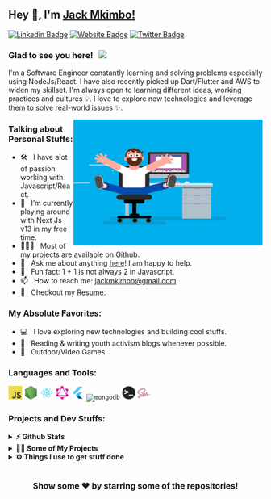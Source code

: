 ## Hey 👋, I'm [Jack Mkimbo!](https://github.com/mkimbo/)

[![Linkedin Badge](https://img.shields.io/badge/-LinkedIn-0e76a8?style=flat-square&logo=Linkedin&logoColor=white)](https://linkedin.com/in/jackmkimbo)
[![Website Badge](https://img.shields.io/badge/Website-3b5998?style=flat-square&logo=google-chrome&logoColor=white)](https://jackmkimbo.netlify.app/)
[![Twitter Badge](https://img.shields.io/badge/-Twitter-00acee?style=flat-square&logo=Twitter&logoColor=white)](https://twitter.com/JackMkimbo)

### Glad to see you here! &nbsp; ![](https://visitor-badge.glitch.me/badge?page_id=mkimbo.mkimbo&style=flat-square&color=0088cc)

I'm a Software Engineer constantly learning and solving problems especially using NodeJs/React. I have also recently picked up Dart/Flutter and AWS to widen my skillset. I'm always open to learning different ideas, working practices and cultures 💡. I love to explore new technologies and leverage them to solve real-world issues ✨.

<img align="right" height="250" width="375" alt="" src="https://raw.githubusercontent.com/mkimbo/mkimbo/master/gifs/coder.gif" />

### Talking about Personal Stuffs:

- 🛠 &nbsp; I have alot of passion working with Javascript/React.
- 🚀 &nbsp; I’m currently playing around with Next Js v13 in my free time.
- 👨🏻‍💻 &nbsp; Most of my projects are available on [Github](https://github.com/mkimbo).
- 💬 &nbsp; Ask me about anything [here](https://github.com/mkimbo/mkimbo/issues/)! I am happy to help.
- 👾 &nbsp; Fun fact: 1 + 1 is not always 2 in Javascript.
- 📫 &nbsp; How to reach me: jackmkimbo@gmail.com.
- 📝 &nbsp; Checkout my [Resume](https://drive.google.com/file/d/1z-XycBr4koLFKBlzP0udqdVSCqKGuLmR/view?usp=sharing).

### My Absolute Favorites:

- 💻 &nbsp; I love exploring new technologies and building cool stuffs.
- 📰 &nbsp; Reading & writing youth activism blogs whenever possible.
- 🍕 &nbsp; Outdoor/Video Games.

### Languages and Tools:

<code><img height="27" src="https://raw.githubusercontent.com/github/explore/80688e429a7d4ef2fca1e82350fe8e3517d3494d/topics/javascript/javascript.png" alt="javascript"></code>
<code><img height="27" src="https://raw.githubusercontent.com/github/explore/80688e429a7d4ef2fca1e82350fe8e3517d3494d/topics/nodejs/nodejs.png" alt="nodejs"></code>
<code><img height="27" src="https://raw.githubusercontent.com/github/explore/80688e429a7d4ef2fca1e82350fe8e3517d3494d/topics/react/react.png" alt="react"></code>
<code><img height="27" src="https://raw.githubusercontent.com/github/explore/80688e429a7d4ef2fca1e82350fe8e3517d3494d/topics/graphql/graphql.png" alt="graphql"></code>
<code><img height="27" src="https://raw.githubusercontent.com/github/explore/80688e429a7d4ef2fca1e82350fe8e3517d3494d/topics/flutter/flutter.png" alt="flutter"></code>
<code><img height="27" src="https://encrypted-tbn0.gstatic.com/images?q=tbn%3AANd9GcSTTzPAw-55ssm1Im594xYZ9eRQu2JylrkYLg&usqp=CAU" alt="mongodb"></code>
<code><img height="27" src="https://raw.githubusercontent.com/github/explore/80688e429a7d4ef2fca1e82350fe8e3517d3494d/topics/terminal/terminal.png" alt="terminal"></code>
<code><img height="25" src="https://raw.githubusercontent.com/github/explore/80688e429a7d4ef2fca1e82350fe8e3517d3494d/topics/sass/sass.png" alt="sass"></code>

### Projects and Dev Stuffs:

<details>	
  <summary><b>⚡ Github Stats</b></summary>

<img height="180em" src="https://github-readme-stats.vercel.app/api?username=mkimbo&show_icons=true&hide_border=true" />
<img height="180em" src="https://github-readme-stats.vercel.app/api/top-langs/?username=mkimbo&exclude_repo=KNN-Image-Classification&show_icons=true&hide_border=true&layout=compact&langs_count=8"/>
</details>

<details>
  <summary><b>🧑‍🚀 Some of My Projects</b></summary>

  <br />
  <table>
    <thead align="center">
      <tr border: none;>
        <td><b>💻 Projects</b></td>
        <td><b>🌟 Stars</b></td>
        <td><b>🍴 Forks</b></td>
        <td><b>🐛 Issues</b></td>
        <td><b>🔔 Pull Requests</b></td>
        <td><b>👨‍💻 Language</b></td>
      </tr>
    </thead>
    <tbody>
	    <tr>
	      <td><a href="https://github.com/mkimbo/amber-alerts/"><b>🚀 Missing Person Alert System</b></a></td>
        <td><img alt="Stars" src="https://img.shields.io/github/stars/mkimbo/amber-alerts?style=flat-square&labelColor=343b41"/></td>
        <td><img alt="Forks" src="https://img.shields.io/github/forks/mkimbo/amber-alerts?style=flat-square&labelColor=343b41"/></td>
        <td><img alt="Issues" src="https://img.shields.io/github/issues/mkimbo/amber-alerts?style=flat-square"/></td>
        <td><img alt="Pull Requests" src="https://img.shields.io/github/issues-pr/mkimbo/amber-alerts?style=flat-square"/></td>
        <td><img alt="Language" src="https://img.shields.io/github/languages/top/mkimbo/amber-alerts?label=javascript&style=flat-square"/></td> 
      </tr>
      <tr>
      <tr>
	      <td><a href="https://github.com/mkimbo/mern-project-client/"><b>🚀 MERN Application</b></a></td>
        <td><img alt="Stars" src="https://img.shields.io/github/stars/mkimbo/mern-project-client?style=flat-square&labelColor=343b41"/></td>
        <td><img alt="Forks" src="https://img.shields.io/github/forks/mkimbo/mern-project-client?style=flat-square&labelColor=343b41"/></td>
        <td><img alt="Issues" src="https://img.shields.io/github/issues/mkimbo/mern-project-client?style=flat-square"/></td>
        <td><img alt="Pull Requests" src="https://img.shields.io/github/issues-pr/mkimbo/mern-project-client?style=flat-square"/></td>
        <td><img alt="Language" src="https://img.shields.io/github/languages/top/mkimbo/mern-project-client?label=javascript&style=flat-square"/></td> 
      </tr>
      <tr>
	      <td><a href="https://github.com/mkimbo/hyblog-final"><b>🚀 JAMStack blog Application</b></a></td>
        <td><img alt="Stars" src="https://img.shields.io/github/stars/mkimbo/hyblog-final?style=flat-square&labelColor=343b41"/></td>
        <td><img alt="Forks" src="https://img.shields.io/github/forks/mkimbo/hyblog-final?style=flat-square&labelColor=343b41"/></td>
        <td><img alt="Issues" src="https://img.shields.io/github/issues/mkimbo/hyblog-final?style=flat-square"/></td>
        <td><img alt="Pull Requests" src="https://img.shields.io/github/issues-pr/mkimbo/hyblog-final?style=flat-square"/></td>
        <td><img alt="Language" src="https://img.shields.io/github/languages/top/mkimbo/hyblog-final?label=javascript&style=flat-square"/></td> 
      </tr>
      <tr>
	      <td><a href="https://github.com/mkimbo/colosoulmusic"><b>🚀 colosoulmusic</b></a></td>
        <td><img alt="Stars" src="https://img.shields.io/github/stars/mkimbo/colosoulmusic?style=flat-square&labelColor=343b41"/></td>
        <td><img alt="Forks" src="https://img.shields.io/github/forks/mkimbo/colosoulmusic?style=flat-square&labelColor=343b41"/></td>
        <td><img alt="Issues" src="https://img.shields.io/github/issues/mkimbo/colosoulmusic?style=flat-square"/></td>
        <td><img alt="Pull Requests" src="https://img.shields.io/github/issues-pr/mkimbo/colosoulmusic?style=flat-square"/></td>
        <td><img alt="Language" src="https://img.shields.io/github/languages/top/mkimbo/colosoulmusic?style=flat-square"/></td>
      </tr>
      <tr>
	      <td><a href="https://github.com/mkimbo/mkimbo-personal-website"><b>🚀 Portfolio site</b></a></td>
        <td><img alt="Stars" src="https://img.shields.io/github/stars/mkimbo/mkimbo-personal-website?style=flat-square&labelColor=343b41"/></td>
        <td><img alt="Forks" src="https://img.shields.io/github/forks/mkimbo/mkimbo-personal-website?style=flat-square&labelColor=343b41"/></td>
        <td><img alt="Issues" src="https://img.shields.io/github/issues/mkimbo/mkimbo-personal-website?style=flat-square"/></td>
        <td><img alt="Pull Requests" src="https://img.shields.io/github/issues-pr/mkimbo/mkimbo-personal-website?style=flat-square"/></td>
        <td><img alt="Language" src="https://img.shields.io/github/languages/top/mkimbo/mkimbo-personal-website?label=javascript&style=flat-square"/></td>
      </tr>
      
      
    </tbody>
  </table>
  <br />
</details>
 
<details>	
  <br />
  <summary><b>⚙️ Things I use to get stuff done</b></summary>
  	<ul>
  	    <li><b>OS:</b> Windows 10</li>
	    <li><b>Desktop: </b> Lenovo i7</li>
  	    <li><b>Browser: </b> Firefox Developer Edition, Google Chrome</li>
	    <li><b>Code Editor:</b> VSCode Insiders, Android Studio</li>
	    <li><b>To Stay Updated:</b> Dev.to, Medium and Twitter</li>
	    <br />
	</ul>	
</details>

#

<div align="center">

### Show some ❤️ by starring some of the repositories!

</div>

